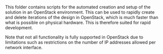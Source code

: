 This folder contains scripts for the automated creation and setup of the solution in an OpenStack environment. This can be used to rapidly create and delete iterations of the design in OpenStack, which is much faster than what is possible on physical hardware. This is therefore suited for rapid development.

Note that not all functionality is fully supported in OpenStack due to limitations such as restrictions on the number of IP addresses allowed per network interface.